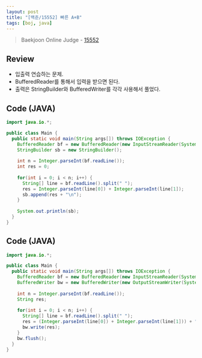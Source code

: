 ```yaml
---
layout: post
title: "[백준/15552] 빠른 A+B"
tags: [boj, java]
---
```

> Baekjoon Online Judge - [15552](https://www.acmicpc.net/problem/15552)

## Review
* 입출력 연습하는 문제.
* BufferedReader를 통해서 입력을 받으면 된다.
* 출력은 StringBuilder와 BufferedWriter를 각각 사용해서 풀었다.


## Code (JAVA)
```java
import java.io.*;

public class Main {
  public static void main(String args[]) throws IOException {
    BufferedReader bf = new BufferedReader(new InputStreamReader(System.in));
    StringBuilder sb = new StringBuilder();
    
    int n = Integer.parseInt(bf.readLine());
    int res = 0;
    
    for(int i = 0; i < n; i++) {
      String[] line = bf.readLine().split(" ");
      res = Integer.parseInt(line[0]) + Integer.parseInt(line[1]);
      sb.append(res + "\n");
    }
    
    System.out.println(sb);
  }
}
```

## Code (JAVA)
```java
import java.io.*;

public class Main {
  public static void main(String args[]) throws IOException {
    BufferedReader bf = new BufferedReader(new InputStreamReader(System.in));
    BufferedWriter bw = new BufferedWriter(new OutputStreamWriter(System.out));
    
    int n = Integer.parseInt(bf.readLine());
    String res;
    
    for(int i = 0; i < n; i++) {
      String[] line = bf.readLine().split(" ");
      res = (Integer.parseInt(line[0]) + Integer.parseInt(line[1])) + "\n";
      bw.write(res);
    }
    bw.flush();
  }
}
```